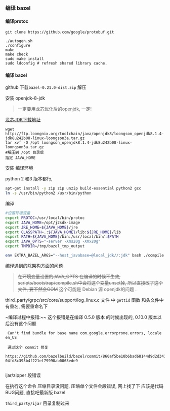 ### 编译 bazel

####  编译protoc

```
git clone https://github.com/google/protobuf.git

./autogen.sh
./configure
make
make check
sudo make install
sudo ldconfig # refresh shared library cache.

```



#### 编译 bazel

github  下载`bazel-0.21.0-dist.zip` 解压 


安装 openjdk-8-jdk

>  一定要用龙芯优化后的openjdk,  一定!

[龙芯JDK下载地址](http://www.loongnix.org/index.php/Java)

```
wget http://ftp.loongnix.org/toolchain/java/openjdk8/loongson_openjdk8.1.4-jdk8u242b08-linux-loongson3a.tar.gz
tar xvf -O /opt loongson_openjdk8.1.4-jdk8u242b08-linux-loongson3a.tar.gz 
#解压到 /opt 目录后
指定 JAVA_HOME 

```

安装 编译环境

python 2 和3 版本都行, 

```bash
apt-get install -y zip zip unzip build-essential python2 gcc
ln -s /usr/bin/python2 /usr/bin/python
```
编译
``` bash
#设置环境变量 
export PROTOC=/usr/local/bin/protoc
export JAVA_HOME=/opt/j2sdk-image
export JRE_HOME=${JAVA_HOME}/jre
export CLASSPATH=.:${JAVA_HOME}/lib:${JRE_HOME}/lib
export PATH=${JAVA_HOME}/bin:/usr/local/bin/:$PATH
export JAVA_OPTS="-server -Xms20g -Xmx20g"
export TMPDIR=/tmp/bazel_tmp_output

env EXTRA_BAZEL_ARGS="--host_javabase=@local_jdk//:jdk" bash ./compile.sh

```



编译遇到的除架构方面的问题 

> ~~在环境变量设置的JAVA_OPTS 在编译的时候不生效,  scripts/bootstrap/compile.sh中会将这个变量unset掉, 所以直接改了这个文件, 要不然会OOM~~  这个可能是 Debian 源 openjdk的问题 . 

third_party/grpc/src/core/support/log_linux.c 文件 中  `gettid` 函数 和头文件中有重名, 需要重命名下





~编译过程中报错:~~ 这个报错是在编译 0.5.0 版本 的时候出现的, 0.10.0 版本以后没有这个问题

```
 Can't find bundle for base name com.google.errorprone.errors, locale en_US
 
 通过这个 commit 修复 
 https://github.com/bazelbuild/bazel/commit/860af5be10b6bad68144d9d2d34173e86b40268c#diff-04fd8c393b4f221ef79990ab0063ede9
 
```

ijar/zipper  段错误

在执行这个命令 压缩目录没问题, 压缩单个文件会段错误, 网上找了下 应该是代码BUG问题, 直接吧最新版 bazel 

`third_party/ijar` 目录复制过来 
